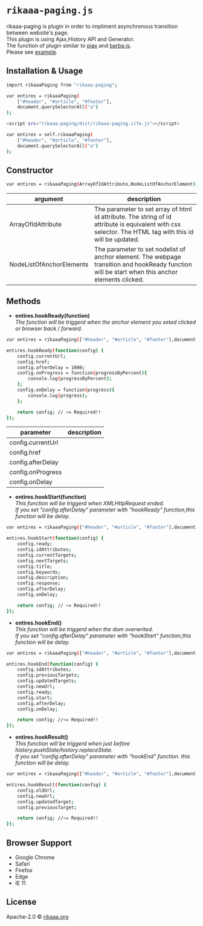 # `rikaaa-paging.js`

rikaaa-paging is plugin in order to impliment asynchronous transition between website's page.  
This plugin is using Ajax,History API and Generator.  
The function of plugin similar to [pjax](https://github.com/falsandtru/pjax-api/tree/master) and [barba.js](https://github.com/barbajs/barba/tree/1.x).  
Please see [example](https://github.com/HataYuki/rikaaa-paging/tree/develop/example).

## Installation & Usage

```bash
import rikaaaPaging from "rikaaa-paging";

var entires = rikaaaPaging(
    ["#header", "#article", "#footer"],
    document.querySelectorAll("a")
);
```

```bash
<script src="rikaaa-paging/dist/rikaaa-paging.iife.js"></script>

var entires = self.rikaaaPaging(
    ["#header", "#article", "#footer"],
    document.querySelectorAll("a")
);
```

## Constructor

```bash
var entires = rikaaaPaging(ArrayOfIdAttribute,NodeListOfAnchorElement);
```

| argument                 | description                                                                                                                                             |
| ------------------------ | ------------------------------------------------------------------------------------------------------------------------------------------------------- |
| ArrayOfIdAttribute       | The parameter to set array of html id attribute. The string of id attribute is equivalent with css selector. The HTML tag with this id will be updated. |
| NodeListOfAnchorElements | The parameter to set nodelist of anchor element. The webpage transition and hookReady function will be start when this anchor elements clicked.         |

## Methods

- **entires.hookReady(function)**  
  _The function will be triggerd when the anchor element you seted clicked or browser back / forward._

```bash
var entires = rikaaaPaging(["#header", "#article", "#footer"],document.querySelectorAll("a"));

entires.hookReady(function(config) {
    config.currentUrl;
    config.href;
    config.afterDelay = 1000;
    config.onProgress = function(progressByPercent){
        console.log(progressByPercent);
    };
    config.onDelay = function(progress){
        console.log(progress);
    };

    return config; // <= Required!!
});
```

| parameter         | description |
| ----------------- | ----------- |
| config.currentUrl |             |
| config.href       |             |
| config.afterDelay |             |
| config.onProgress |             |
| config.onDelay    |             |

- **entires.hookStart(function)**  
  _This function will be triggerd when XMLHttpRequest ended._  
  _If you set "config.afterDelay" parameter with "hookReady" function,this function will be delay._

```bash
var entires = rikaaaPaging(["#header", "#article", "#footer"],document.querySelectorAll("a"));

entires.hookStart(function(config) {
    config.ready;
    config.idAttributes;
    config.currentTargets;
    config.nextTargets;
    config.title;
    config.keywords;
    config.description;
    config.response;
    config.afterDelay;
    config.onDelay;

    return config; // <= Required!!
});
```

- **entires.hookEnd()**  
  _This function will be triggerd when the dom overwrited._  
  _If you set "config.afterDelay" parameter with "hookStart" function,this function will be delay._

```bash
var entires = rikaaaPaging(["#header", "#article", "#footer"],document.querySelectorAll("a"));

entires.hookEnd(function(config) {
    config.idAttributes;
    config.previousTargets;
    config.updatedTargets;
    config.newUrl;
    config.ready;
    config.start;
    config.afterDelay;
    config.onDelay;

    return config; //<= Required!!
});
```

- **entires.hookResult()**  
  _This function will be triggerd when just before history.pushState/history.replaceState._  
  _If you set "config.afterDelay" parameter with "hookEnd" function. this function will be delay._

```bash
var entires = rikaaaPaging(["#header", "#article", "#footer"],document.querySelectorAll("a"));

entires.hookResult(function(config) {
    config.oldUrl;
    config.newUrl;
    config.updatedTarget;
    config.previousTarget;

    return config; //<= Required!!
});
```

## Browser Support

- Google Chrome
- Safari
- Firefox
- Edge
- IE 11

## License

Apache-2.0 © [rikaaa.org](http://rikaaa.org/)
